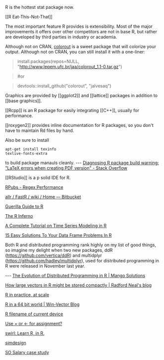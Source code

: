 R is the hottest stat package now.

[[R Eat-This-Not-That]]

The most important feature R provides is extensibility. Most of the major improvements it offers over other competitors are not in base R, but rather are developed by third parties in industry or academia.

Although not on CRAN, [colorout](http://www.lepem.ufc.br/jaa/colorout.html) is a sweet package that will colorize your output. Although not on CRAN, you can still install it with a one-liner:

> install.packages(repos=NULL, "http://www.lepem.ufc.br/jaa/colorout_1.1-0.tar.gz")

> #or

> devtools::install_github("colorout", "jalvesaq")

Graphics are provided by [[ggplot2]] and [[lattice]] packages in addition to [[base graphics]].

[[Rcpp]] is an R package for easily integrating [[C++]], usually for performance.

[[roxygen2]] provides inline documentation for R packages, so you don't have to maintain Rd files by hand.

Also be sure to install <code><pre>apt-get install texinfo texlive-fonts-extra</pre></code> to build package manauls cleanly. --- [Diagnosing R package build warning: "LaTeX errors when creating PDF version" - Stack Overflow](http://stackoverflow.com/questions/10819959/diagnosing-r-package-build-warning-latex-errors-when-creating-pdf-version)





[[RStudio]] is a p solid IDE for R.

[RPubs - Regex Performance](http://rpubs.com/jonclayden/regex-performance)

[allr / FastR / wiki / Home — Bitbucket](https://bitbucket.org/allr/fastr/wiki/Home)

[Guerilla Guide to R](http://www.nikhilgopal.com/the-guerilla-guide-to-r/)

[The R Inferno](http://www.burns-stat.com/documents/books/the-r-inferno/)

[A Complete Tutorial on Time Series Modeling in R](http://www.analyticsvidhya.com/blog/2015/12/complete-tutorial-time-series-modeling/)

[15 Easy Solutions To Your Data Frame Problems In R](http://blog.datacamp.com/15-easy-solutions-data-frame-problems-r/)

Both R and distributed programming rank highly on my list of good things, so imagine my delight when two new packages, ddR (https://github.com/vertica/ddR) and multidplyr (https://github.com/hadley/multidplyr), used for distributed programming in R were released in November last year.



 --- [The Evolution of Distributed Programming in R | Mango Solutions](http://www.mango-solutions.com/wp/2016/01/the-evolution-of-distributed-programming-in-r/)

[How large vectors in R might be stored compactly | Radford Neal's blog](https://radfordneal.wordpress.com/2015/04/30/how-large-vectors-in-r-might-be-stored-compactly/)

[R in practice, at scale](http://www.rinfinance.com/agenda/2016/talk/BryanLewis.html#1)

[R in a 64 bit world | Win-Vector Blog](http://www.win-vector.com/blog/2015/06/r-in-a-64-bit-world/)

[R filename of current device](https://stat.ethz.ch/pipermail/r-help/2014-May/374862.html)

[Use = or <- for assignment?](http://blog.revolutionanalytics.com/2008/12/use-equals-or-arrow-for-assignment.html)

[swirl: Learn R, in R.](http://swirlstats.com/)

[simdesign](https://github.com/philchalmers/SimDesign/wiki)

[SO Salary case study](https://tomazweiss.github.io/blog/r_stackoverflow_survey/)
